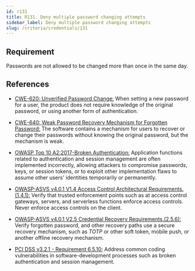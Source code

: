```yaml
---
id: r131
title: R131. Deny multiple password changing attempts
sidebar_label: Deny multiple password changing attempts
slug: /criteria/credentials/131
---
```


## Requirement

Passwords are not allowed to be changed more than once in the same day.

## References

- [CWE-620: Unverified Password Change:](https://cwe.mitre.org/data/definitions/620.html)
When setting a new password for a user,
the product does not require knowledge of the original password,
or using another form of authentication.

- [CWE-640: Weak Password Recovery Mechanism for Forgotten Password:](https://cwe.mitre.org/data/definitions/640.html)
The software contains a mechanism for users to recover or change their
passwords without knowing the original password,
but the mechanism is weak.

- [OWASP Top 10 A2:2017-Broken Authentication:](https://owasp.org/www-project-top-ten/OWASP_Top_Ten_2017/Top_10-2017_A2-Broken_Authentication)
Application functions related to authentication and session management are
often implemented incorrectly,
allowing attackers to compromise passwords, keys, or session tokens,
or to exploit other implementation flaws to assume other users' identities
temporarily or permanently.

- [OWASP-ASVS v4.0.1 V1.4 Access Control Architectural Requirements.(1.4.1):](https://owasp.org/www-project-application-security-verification-standard/)
Verify that trusted enforcement points such as at access control gateways,
servers, and serverless functions enforce access controls.
Never enforce access controls on the client.

- [OWASP-ASVS v4.0.1 V2.5 Credential Recovery Requirements.(2.5.6):](https://owasp.org/www-project-application-security-verification-standard/)
Verify forgotten password, and other recovery paths use a secure recovery
mechanism,
such as *TOTP* or other soft token, mobile push, or another offline recovery
mechanism.

- [PCI DSS v3.2.1 - Requirement 6.5.10:](https://www.pcisecuritystandards.org/documents/PCI_DSS_v3-2-1.pdf)
Address common coding vulnerabilities in software-development processes such as
broken authentication and session management.
